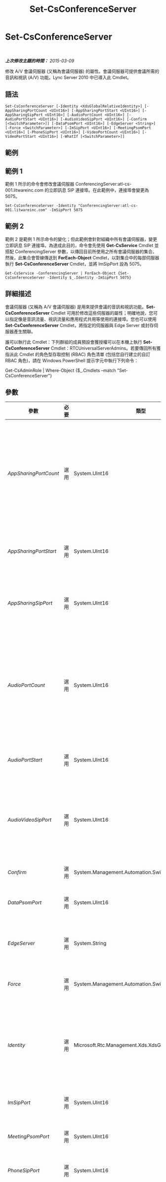 ﻿---
title: Set-CsConferenceServer
TOCTitle: Set-CsConferenceServer
ms:assetid: 90f9f1f1-0029-4f97-a8f4-719523cfad56
ms:mtpsurl: https://technet.microsoft.com/zh-tw/library/Gg398738(v=OCS.15)
ms:contentKeyID: 49291661
ms.date: 08/10/2015
mtps_version: v=OCS.15
ms.translationtype: HT
---

# Set-CsConferenceServer

 

_**上次修改主題的時間：** 2015-03-09_

修改 A/V 會議伺服器 (又稱為會議伺服器) 的屬性。會議伺服器可提供會議所需的音訊和視訊 (A/V) 功能。Lync Server 2010 中已導入此 Cmdlet。

## 語法

    Set-CsConferenceServer [-Identity <XdsGlobalRelativeIdentity>] [-AppSharingPortCount <UInt16>] [-AppSharingPortStart <UInt16>] [-AppSharingSipPort <UInt16>] [-AudioPortCount <UInt16>] [-AudioPortStart <UInt16>] [-AudioVideoSipPort <UInt16>] [-Confirm [<SwitchParameter>]] [-DataPsomPort <UInt16>] [-EdgeServer <String>] [-Force <SwitchParameter>] [-ImSipPort <UInt16>] [-MeetingPsomPort <UInt16>] [-PhoneSipPort <UInt16>] [-VideoPortCount <UInt16>] [-VideoPortStart <UInt16>] [-WhatIf [<SwitchParameter>]]

## 範例

## 範例 1

範例 1 所示的命令會修改會議伺服器 ConferencingServer:atl-cs-001.litwareinc.com 的立即訊息 SIP 連接埠。在此範例中，連接埠會變更為 5075。

    Set-CsConferenceServer -Identity "ConferencingServer:atl-cs-001.litwareinc.com" -ImSipPort 5075

## 範例 2

範例 2 是範例 1 所示命令的變化；但此範例會針對組織中所有會議伺服器，變更立即訊息 SIP 連接埠。為達成此目的，命令會先使用 **Get-CsService** Cmdlet 並搭配 ConferencingServer 參數，以傳回目前所使用之所有會議伺服器的集合。然後，此集合會管線傳送到 **ForEach-Object** Cmdlet，以對集合中的每部伺服器執行 **Set-CsConferenceServer** Cmdlet，並將 ImSipPort 設為 5075。

    Get-CsService -ConferencingServer | ForEach-Object {Set-CsConferenceServer -Identity $_.Identity -ImSipPort 5075}

## 詳細描述

會議伺服器 (又稱為 A/V 會議伺服器) 是用來提供會議的音訊和視訊功能。**Set-CsConferenceServer** Cmdlet 可用於修改這些伺服器的屬性；明確地說，您可以指定像是音訊流量、視訊流量和應用程式共用等使用的連接埠。您也可以使用 **Set-CsConferenceServer** Cmdlet，將指定的伺服器與 Edge Server 或封存伺服器產生關聯。

誰可以執行此 Cmdlet：下列群組的成員預設會獲授權可以在本機上執行 **Set-CsConferenceServer** Cmdlet：RTCUniversalServerAdmins。若要傳回所有獲指派此 Cmdlet 的角色型存取控制 (RBAC) 角色清單 (包括您自行建立的自訂 RBAC 角色)，請在 Windows PowerShell 提示字元中執行下列命令：

Get-CsAdminRole | Where-Object {$\_.Cmdlets –match "Set-CsConferenceServer"}

## 參數


<table>
<colgroup>
<col style="width: 25%" />
<col style="width: 25%" />
<col style="width: 25%" />
<col style="width: 25%" />
</colgroup>
<thead>
<tr class="header">
<th>參數</th>
<th>必要</th>
<th>類型</th>
<th>說明</th>
</tr>
</thead>
<tbody>
<tr class="odd">
<td><p><em>AppSharingPortCount</em></p></td>
<td><p>選用</p></td>
<td><p>System.UInt16</p></td>
<td><p>配置用於應用程式共用的連接埠總數。要開啟的實際連接埠會從設定給 AppSharingPortStart 的值開始算起，延續到指定給 AppSharingPortCount 的連接埠數目。例如，如果 AppSharingPortStart 設為 60000，而 AppSharingPortCount 設為 100，則連接埠 60000 至 60099 將會用於應用程式共用。</p></td>
</tr>
<tr class="even">
<td><p><em>AppSharingPortStart</em></p></td>
<td><p>選用</p></td>
<td><p>System.UInt16</p></td>
<td><p>配置用於應用程式共用之媒體連接埠範圍中的第一個連接埠。例如：–AppSharingPortStart 60000。</p></td>
</tr>
<tr class="odd">
<td><p><em>AppSharingSipPort</em></p></td>
<td><p>選用</p></td>
<td><p>System.UInt16</p></td>
<td><p>用來聆聽應用程式共用要求的 SIP 連接埠。可以使用 AppSharingPortStart 和 AppSharingPortCount 設定應用程式共用實際使用的連接埠。</p></td>
</tr>
<tr class="even">
<td><p><em>AudioPortCount</em></p></td>
<td><p>選用</p></td>
<td><p>System.UInt16</p></td>
<td><p>配置來傳送與接收音訊流量的連接埠總數。要開啟的實際連接埠會從設定給 AudioPortStart 的值開始算起，延續到指定給 AudioPortCount 的連接埠數目。例如，如果 AudioPortStart 設為 60000，而 AudioPortCount 設為 100，則連接埠 60000 至 60099 將會用於音訊流量。</p></td>
</tr>
<tr class="odd">
<td><p><em>AudioPortStart</em></p></td>
<td><p>選用</p></td>
<td><p>System.UInt16</p></td>
<td><p>配置來傳送與接收音訊流量之媒體連接埠範圍中的第一個連接埠。例如：–AudioPortStart 60000。</p></td>
</tr>
<tr class="even">
<td><p><em>AudioVideoSipPort</em></p></td>
<td><p>選用</p></td>
<td><p>System.UInt16</p></td>
<td><p>用來傾聽音訊和視訊服務之傳入要求的 SIP 連接埠。可以使用 AudioPortCount、AudioPortStart、VideoPortCount 和 VideoPortStart 設定音訊和視訊流量實際使用的連接埠。</p></td>
</tr>
<tr class="odd">
<td><p><em>Confirm</em></p></td>
<td><p>選用</p></td>
<td><p>System.Management.Automation.SwitchParameter</p></td>
<td><p>在執行命令前先提示確認。</p></td>
</tr>
<tr class="even">
<td><p><em>DataPsomPort</em></p></td>
<td><p>選用</p></td>
<td><p>System.UInt16</p></td>
<td><p>持續性共用物件模型 (PSOM) 通訊協定使用的資料連接埠。</p></td>
</tr>
<tr class="odd">
<td><p><em>EdgeServer</em></p></td>
<td><p>選用</p></td>
<td><p>System.String</p></td>
<td><p>要和會議伺服器建立關聯的 Edge Server 服務位置。例如：-EdgeServer &quot;EdgeServer:atl-edge-001.litwareinc.com&quot;。</p></td>
</tr>
<tr class="even">
<td><p><em>Force</em></p></td>
<td><p>選用</p></td>
<td><p>System.Management.Automation.SwitchParameter</p></td>
<td><p>隱藏顯示當執行命令時可能發生的任何非嚴重錯誤訊息。</p></td>
</tr>
<tr class="odd">
<td><p><em>Identity</em></p></td>
<td><p>選用</p></td>
<td><p>Microsoft.Rtc.Management.Xds.XdsGlobalRelativeIdentity</p></td>
<td><p>要修改之會議伺服器的服務位置。例如：-Identity &quot;ConferencingServer:atl-cs-001.litwareinc.com&quot;。</p>
<p>請注意，您可以省略首碼 &quot;ConferencingServer&quot;：指定會議伺服器時。例如：-Identity &quot;atl-cs-001.litwareinc.com&quot;。</p>
<p></p></td>
</tr>
<tr class="even">
<td><p><em>ImSipPort</em></p></td>
<td><p>選用</p></td>
<td><p>System.UInt16</p></td>
<td><p>用於立即訊息流量的連接埠。</p></td>
</tr>
<tr class="odd">
<td><p><em>MeetingPsomPort</em></p></td>
<td><p>選用</p></td>
<td><p>System.UInt16</p></td>
<td><p>用於持續性共用物件模型 (PSOM) 通訊協定 (一個用於會議的 Microsoft 通訊協定) 的連接埠。</p></td>
</tr>
<tr class="even">
<td><p><em>PhoneSipPort</em></p></td>
<td><p>選用</p></td>
<td><p>System.UInt16</p></td>
<td><p>用於電話語音流量的連接埠。</p></td>
</tr>
<tr class="odd">
<td><p><em>VideoPortCount</em></p></td>
<td><p>選用</p></td>
<td><p>System.UInt16</p></td>
<td><p>配置來傳送與接收視訊流量的連接埠總數。要開啟的實際連接埠會從設定給 VideoPortStart 的值開始算起，延續到指定給 VideoPortCount 的連接埠數目。例如，如果 VideoPortStart 設為 60000，而 VideoPortCount 設為 100，則連接埠 60000 至 60099 將會用於視訊流量。</p></td>
</tr>
<tr class="even">
<td><p><em>VideoPortStart</em></p></td>
<td><p>選用</p></td>
<td><p>System.UInt16</p></td>
<td><p>配置來傳送與接收視訊流量之連接埠範圍中的第一個連接埠。例如：–VideoPortStart 60000。</p></td>
</tr>
<tr class="odd">
<td><p><em>WhatIf</em></p></td>
<td><p>選用</p></td>
<td><p>System.Management.Automation.SwitchParameter</p></td>
<td><p>說明執行命令時若不實際執行命令的後果。</p></td>
</tr>
</tbody>
</table>


## 輸入類型

無。**Set-CsConferenceServer** Cmdlet 不接受管線傳送的輸入。

## 傳回類型

**Set-CsConferenceServer** Cmdlet 不會傳回任何物件或值，而會修改現有的 Microsoft.Rtc.Management.Xds.DisplayConferenceServer 物件執行個體。

## 請參閱

#### 其他資源

[Get-CsConferencingConfiguration](get-csconferencingconfiguration.md)  
[Get-CsService](get-csservice.md)

